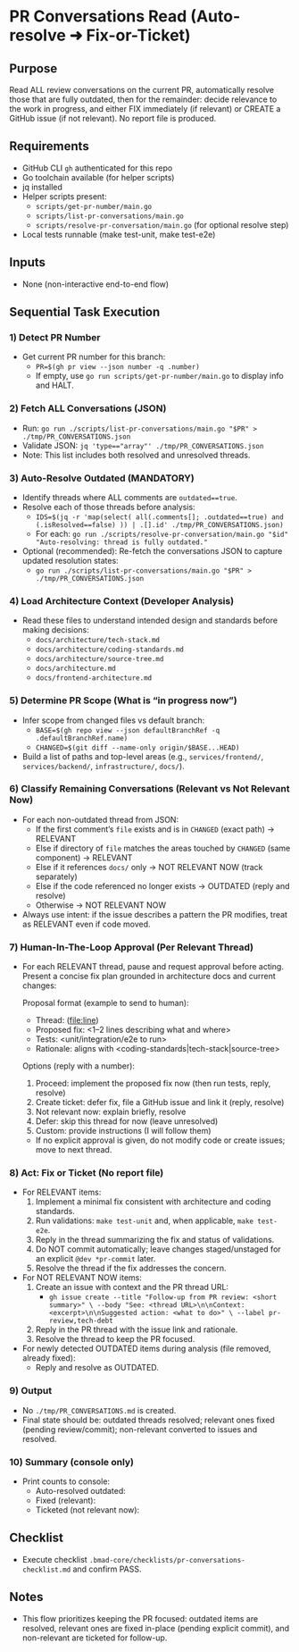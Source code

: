 <!-- Powered by BMAD™ Core -->

# PR Conversations Read (Auto-resolve ➜ Fix-or-Ticket)

## Purpose
Read ALL review conversations on the current PR, automatically resolve those that are fully outdated, then for the remainder: decide relevance to the work in progress, and either FIX immediately (if relevant) or CREATE a GitHub issue (if not relevant). No report file is produced.

## Requirements
- GitHub CLI `gh` authenticated for this repo
- Go toolchain available (for helper scripts)
- jq installed
- Helper scripts present:
  - `scripts/get-pr-number/main.go`
  - `scripts/list-pr-conversations/main.go`
  - `scripts/resolve-pr-conversation/main.go` (for optional resolve step)
 - Local tests runnable (make test-unit, make test-e2e)

## Inputs
- None (non-interactive end-to-end flow)

## Sequential Task Execution

### 1) Detect PR Number
- Get current PR number for this branch:
  - `PR=$(gh pr view --json number -q .number)`
  - If empty, use `go run scripts/get-pr-number/main.go` to display info and HALT.

### 2) Fetch ALL Conversations (JSON)
- Run: `go run ./scripts/list-pr-conversations/main.go "$PR" > ./tmp/PR_CONVERSATIONS.json`
- Validate JSON: `jq 'type=="array"' ./tmp/PR_CONVERSATIONS.json`
- Note: This list includes both resolved and unresolved threads.

### 3) Auto-Resolve Outdated (MANDATORY)
- Identify threads where ALL comments are `outdated==true`.
- Resolve each of those threads before analysis:
  - `IDS=$(jq -r 'map(select( all(.comments[]; .outdated==true) and (.isResolved==false) )) | .[].id' ./tmp/PR_CONVERSATIONS.json)`
  - For each: `go run ./scripts/resolve-pr-conversation/main.go "$id" "Auto-resolving: thread is fully outdated."`
- Optional (recommended): Re-fetch the conversations JSON to capture updated resolution states:
  - `go run ./scripts/list-pr-conversations/main.go "$PR" > ./tmp/PR_CONVERSATIONS.json`

### 4) Load Architecture Context (Developer Analysis)
- Read these files to understand intended design and standards before making decisions:
  - `docs/architecture/tech-stack.md`
  - `docs/architecture/coding-standards.md`
  - `docs/architecture/source-tree.md`
  - `docs/architecture.md`
  - `docs/frontend-architecture.md`

### 5) Determine PR Scope (What is “in progress now”)
- Infer scope from changed files vs default branch:
  - `BASE=$(gh repo view --json defaultBranchRef -q .defaultBranchRef.name)`
  - `CHANGED=$(git diff --name-only origin/$BASE...HEAD)`
- Build a list of paths and top-level areas (e.g., `services/frontend/`, `services/backend/`, `infrastructure/`, `docs/`).

### 6) Classify Remaining Conversations (Relevant vs Not Relevant Now)
- For each non-outdated thread from JSON:
  - If the first comment’s `file` exists and is in `CHANGED` (exact path) → RELEVANT
  - Else if directory of `file` matches the areas touched by `CHANGED` (same component) → RELEVANT
  - Else if it references `docs/` only → NOT RELEVANT NOW (track separately)
  - Else if the code referenced no longer exists → OUTDATED (reply and resolve)
  - Otherwise → NOT RELEVANT NOW
- Always use intent: if the issue describes a pattern the PR modifies, treat as RELEVANT even if code moved.

### 7) Human-In-The-Loop Approval (Per Relevant Thread)
- For each RELEVANT thread, pause and request approval before acting. Present a concise fix plan grounded in architecture docs and current changes:

  Proposal format (example to send to human):
  - Thread: <short summary> (<file:line>)
  - Proposed fix: <1–2 lines describing what and where>
  - Tests: <unit/integration/e2e to run>
  - Rationale: aligns with <coding-standards|tech-stack|source-tree>

  Options (reply with a number):
  1) Proceed: implement the proposed fix now (then run tests, reply, resolve)
  2) Create ticket: defer fix, file a GitHub issue and link it (reply, resolve)
  3) Not relevant now: explain briefly, resolve
  4) Defer: skip this thread for now (leave unresolved)
  5) Custom: provide instructions (I will follow them)

  - If no explicit approval is given, do not modify code or create issues; move to next thread.

### 8) Act: Fix or Ticket (No report file)
- For RELEVANT items:
  1. Implement a minimal fix consistent with architecture and coding standards.
  2. Run validations: `make test-unit` and, when applicable, `make test-e2e`.
  3. Reply in the thread summarizing the fix and status of validations.
  4. Do NOT commit automatically; leave changes staged/unstaged for an explicit `@dev *pr-commit` later.
  5. Resolve the thread if the fix addresses the concern.
- For NOT RELEVANT NOW items:
  1. Create an issue with context and the PR thread URL:
     - `gh issue create --title "Follow-up from PR review: <short summary>" \
        --body "See: <thread URL>\n\nContext: <excerpt>\n\nSuggested action: <what to do>" \
        --label pr-review,tech-debt`
  2. Reply in the PR thread with the issue link and rationale.
  3. Resolve the thread to keep the PR focused.
- For newly detected OUTDATED items during analysis (file removed, already fixed):
  - Reply and resolve as OUTDATED.

### 9) Output
- No `./tmp/PR_CONVERSATIONS.md` is created.
- Final state should be: outdated threads resolved; relevant ones fixed (pending review/commit); non-relevant converted to issues and resolved.

### 10) Summary (console only)
- Print counts to console:
  - Auto-resolved outdated: <n>
  - Fixed (relevant): <n>
  - Ticketed (not relevant now): <n>

## Checklist
- Execute checklist `.bmad-core/checklists/pr-conversations-checklist.md` and confirm PASS.

## Notes
- This flow prioritizes keeping the PR focused: outdated items are resolved, relevant ones are fixed in-place (pending explicit commit), and non-relevant are ticketed for follow-up.
